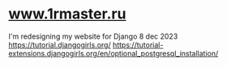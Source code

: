 # www.1rmaster.ru
I'm redesigning my website for Django 8 dec 2023
https://tutorial.djangogirls.org/
https://tutorial-extensions.djangogirls.org/en/optional_postgresql_installation/
